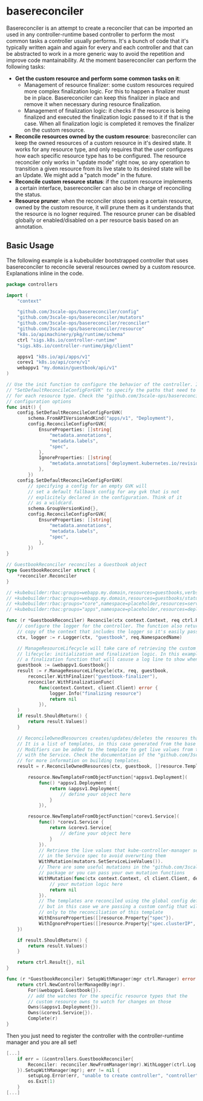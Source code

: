 # basereconciler

Basereconciler is an attempt to create a reconciler that can be imported an used in any controller-runtime based controller to perform the most common tasks a controller usually performs. It's a bunch of code that it's typically written again and again for every and each controller and that can be abstracted to work in a more generic way to avoid the repetition and improve code mantainability.
At the moment basereconciler can perform the following tasks:

* **Get the custom resource and perform some common tasks on it**:
  * Management of resource finalizer: some custom resources required more complex finalization logic. For this to happen a finalizer must be in place. Basereconciler can keep this finalizer in place and remove it when necessary during resource finalization.
  * Management of finalization logic: it checks if the resource is being finalized and executed the finalization logic passed to it if that is the case. When all finalization logic is completed it removes the finalizer on the custom resource.
* **Reconcile resources owned by the custom resource**: basreconciler can keep the owned resources of a custom resource in it's desired state. It works for any resource type, and only requires that the user configures how each specific resource type has to be configured. The resource reconciler only works in "update mode" right now, so any operation to transition a given resource from its live state to its desired state will be an Update. We might add a "patch mode" in the future.
* **Reconcile custom resource status**: if the custom resource implements a certain interface, basereconciler can also be in charge of reconciling the status.
* **Resource pruner**: when the reconciler stops seeing a certain resource, owned by the custom resource, it will prune them as it understands that the resource is no logner required. The resource pruner can be disabled globally or enabled/disabled on a per resource basis based on an annotation.

## Basic Usage

The following example is a kubebuilder bootstrapped controller that uses basereconciler to reconcile several resources owned by a custom resource. Explanations inline in the code.

```go
package controllers

import (
	"context"

	"github.com/3scale-ops/basereconciler/config"
	"github.com/3scale-ops/basereconciler/mutators"
	"github.com/3scale-ops/basereconciler/reconciler"
	"github.com/3scale-ops/basereconciler/resource"
	"k8s.io/apimachinery/pkg/runtime/schema"
	ctrl "sigs.k8s.io/controller-runtime"
	"sigs.k8s.io/controller-runtime/pkg/client"

	appsv1 "k8s.io/api/apps/v1"
	corev1 "k8s.io/api/core/v1"
	webappv1 "my.domain/guestbook/api/v1"
)

// Use the init function to configure the behavior of the controller. In this case we use
// "SetDefaultReconcileConfigForGVK" to specify the paths that need to be reconciled/ignored
// for each resource type. Check the "github.com/3scale-ops/basereconciler/config" for more
// configuration options
func init() {
	config.SetDefaultReconcileConfigForGVK(
		schema.FromAPIVersionAndKind("apps/v1", "Deployment"),
		config.ReconcileConfigForGVK{
			EnsureProperties: []string{
				"metadata.annotations",
				"metadata.labels",
				"spec",
			},
			IgnoreProperties: []string{
				"metadata.annotations['deployment.kubernetes.io/revision']",
			},
		})
	config.SetDefaultReconcileConfigForGVK(
		// specifying a config for an empty GVK will
		// set a default fallback config for any gvk that is not
		// explicitely declared in the configuration. Think of it
		// as a wildcard.
		schema.GroupVersionKind{},
		config.ReconcileConfigForGVK{
			EnsureProperties: []string{
				"metadata.annotations",
				"metadata.labels",
				"spec",
			},
		})
}

// GuestbookReconciler reconciles a Guestbook object
type GuestbookReconciler struct {
	*reconciler.Reconciler
}

// +kubebuilder:rbac:groups=webapp.my.domain,resources=guestbooks,verbs=get;list;watch;create;update;patch;delete
// +kubebuilder:rbac:groups=webapp.my.domain,resources=guestbooks/status,verbs=get;update;patch
// +kubebuilder:rbac:groups="core",namespace=placeholder,resources=services,verbs=get;list;watch;create;update;patch;delete
// +kubebuilder:rbac:groups="apps",namespace=placeholder,resources=deployments,verbs=get;list;watch;create;update;patch;delete

func (r *GuestbookReconciler) Reconcile(ctx context.Context, req ctrl.Request) (ctrl.Result, error) {
	// configure the logger for the controller. The function also returns a modified
	// copy of the context that includes the logger so it's easily passed around to other functions.
	ctx, logger := r.Logger(ctx, "guestbook", req.NamespacedName)

	// ManageResourceLifecycle will take care of retrieving the custom resoure from the API. It is also in charge of the resource
	// lifecycle: initialization and finalization logic. In this example, we are configuring a finalizer in our custom resource and passing
	// a finalization function that will casuse a log line to show when the resource is being deleted.
	guestbook := &webappv1.Guestbook{}
	result := r.ManageResourceLifecycle(ctx, req, guestbook,
		reconciler.WithFinalizer("guestbook-finalizer"),
		reconciler.WithFinalizationFunc(
			func(context.Context, client.Client) error {
				logger.Info("finalizing resource")
				return nil
			}),
	)
	if result.ShouldReturn() {
		return result.Values()
	}

	// ReconcileOwnedResources creates/updates/deletes the resoures that our custom resource owns.
	// It is a list of templates, in this case generated from the base of an object we provide.
	// Modifiers can be added to the template to get live values from the k8s API, like in this example
	// with the Service. Check the documentation of the "github.com/3scale-ops/basereconciler/resource"
	// for more information on building templates.
	result = r.ReconcileOwnedResources(ctx, guestbook, []resource.TemplateInterface{

		resource.NewTemplateFromObjectFunction[*appsv1.Deployment](
			func() *appsv1.Deployment {
				return &appsv1.Deployment{
					// define your object here
				}
			}),

		resource.NewTemplateFromObjectFunction[*corev1.Service](
			func() *corev1.Service {
				return &corev1.Service{
					// define your object here
				}
			}).
			// Retrieve the live values that kube-controller-manager sets
			// in the Service spec to avoid overwrting them
			WithMutation(mutators.SetServiceLiveValues()).
			// There are some useful mutations in the "github.com/3scale-ops/basereconciler/mutators"
			// package or you can pass your own mutation functions
			WithMutation(func(ctx context.Context, cl client.Client, desired client.Object) error {
				// your mutation logic here
				return nil
			}).
			// The templates are reconciled using the global config defined in the init() function
			// but in this case we are passing a custom config that will apply
			// only to the reconciliation of this template
			WithEnsureProperties([]resource.Property{"spec"}).
			WithIgnoreProperties([]resource.Property{"spec.clusterIP", "spec.clusterIPs"}),
	})

	if result.ShouldReturn() {
		return result.Values()
	}

	return ctrl.Result{}, nil
}

func (r *GuestbookReconciler) SetupWithManager(mgr ctrl.Manager) error {
	return ctrl.NewControllerManagedBy(mgr).
		For(&webappv1.Guestbook{}).
		// add the watches for the specific resource types that the
		// custom resource owns to watch for changes on those
		Owns(&appsv1.Deployment{}).
		Owns(&corev1.Service{}).
		Complete(r)
}
```

Then you just need to register the controller with the controller-runtime manager and you are all set!

```go
[...]
	if err = (&controllers.GuestbookReconciler{
		Reconciler: reconciler.NewFromManager(mgr).WithLogger(ctrl.Log.WithName("controllers").WithName("Guestbook")),
	}).SetupWithManager(mgr); err != nil {
		setupLog.Error(err, "unable to create controller", "controller", "Guestbook")
		os.Exit(1)
	}
[...]
```